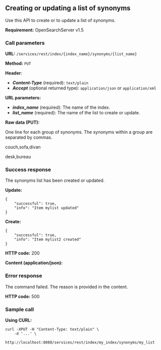 ## Creating or updating a list of synonyms

Use this API to create or to update a list of synonyms.

**Requirement:** OpenSearchServer v1.5

### Call parameters

**URL:** ```/services/rest/index/{index_name}/synonyms/{list_name}```

**Method:** ```PUT```

**Header**:
- _**Content-Type**_ (required): ```text/plain```
- _**Accept**_ (optional returned type): ```application/json``` or ```application/xml```

**URL parameters:**
- _**index_name**_ (required): The name of the index.
- _**list_name**_ (required): The name of the list to create or update.


**Raw data (PUT):**

One line for each group of synonyms. The synonyms within a group are separated by commas.
    
couch,sofa,divan

desk,bureau
    

### Success response
The synonyms list has been created or updated.

**Update:**

    {
        "successful": true,
        "info": "Item mylist updated"
    }
    

**Create:**

    {
        "successful": true,
        "info": "Item mylist2 created"
    }
    


**HTTP code:**
200

**Content (application/json):**


### Error response
The command failed. The reason is provided in the content.

**HTTP code:**
500

### Sample call

**Using CURL:**

    curl -XPUT -H "Content-Type: text/plain" \
        -d '...' \
        http://localhost:8080/services/rest/index/my_index/synonyms/my_list
